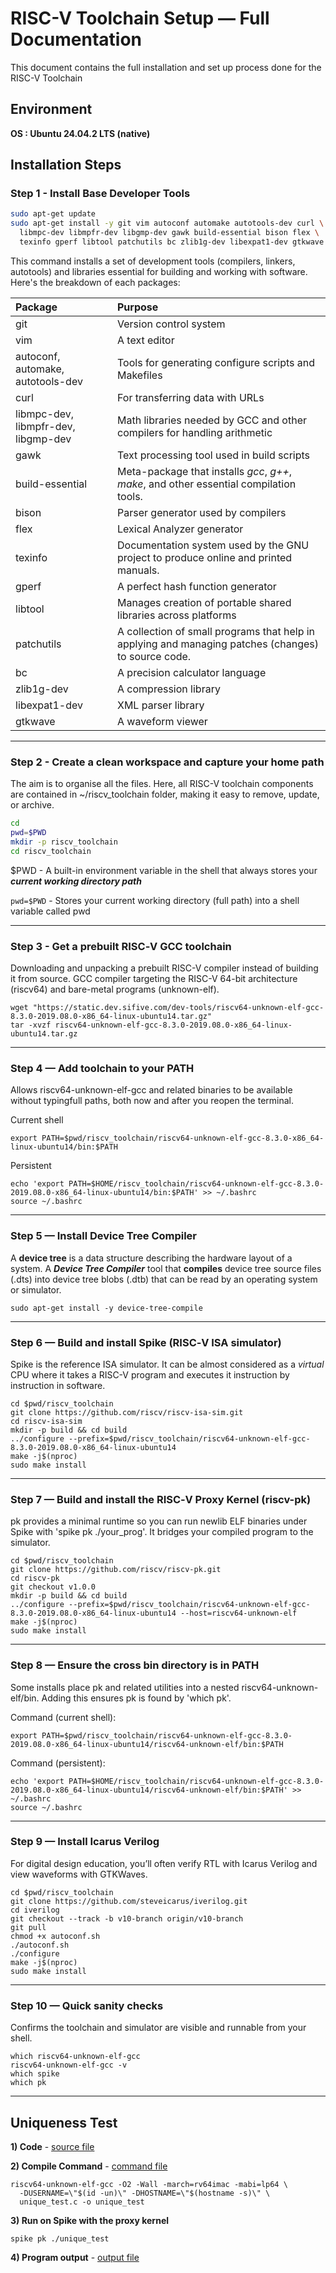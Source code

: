 # RISC-V Toolchain Setup — Full Documentation

This document contains the full installation and set up process done for the RISC-V Toolchain



## Environment

**OS : Ubuntu 24.04.2 LTS (native)**



## Installation Steps

### Step 1 - Install Base Developer Tools
```bash
sudo apt-get update
sudo apt-get install -y git vim autoconf automake autotools-dev curl \
  libmpc-dev libmpfr-dev libgmp-dev gawk build-essential bison flex \
  texinfo gperf libtool patchutils bc zlib1g-dev libexpat1-dev gtkwave

```

This command installs a set of development tools (compilers, linkers, autotools) and libraries essential for building and working with software. Here's the breakdown of each packages:

| Package   | Purpose                 |
|:----------|:------------------------|
| git       | Version control system  |
| vim       | A text editor     |
| autoconf, automake, autotools-dev | Tools for generating configure scripts and Makefiles  |
| curl      |  For transferring data with URLs | 
| libmpc-dev, libmpfr-dev, libgmp-dev | Math libraries needed by GCC and other compilers for handling arithmetic |
| gawk | Text processing tool used in build scripts |
| build-essential | Meta-package that installs *gcc*, *g++*, *make*, and other essential compilation tools. |
| bison | Parser generator used by compilers |
| flex | Lexical Analyzer generator |
| texinfo  | Documentation system used by the GNU project to produce online and printed manuals.|
| gperf | A perfect hash function generator |
| libtool | Manages creation of portable shared libraries across platforms |
| patchutils | A collection of small programs that help in applying and managing patches (changes) to source code.|
| bc | A precision calculator language |
| zlib1g-dev |A compression library |
| libexpat1-dev | XML parser library|
| gtkwave | A waveform viewer|

----




### Step 2 - Create a clean workspace and capture your home path
The aim is to organise all the files. Here, all RISC-V toolchain components are contained in ~/riscv_toolchain folder, making it easy to remove, update, or
archive.

```bash
cd
pwd=$PWD
mkdir -p riscv_toolchain
cd riscv_toolchain
```

$PWD - A built-in environment variable in the shell that always stores your ***current working directory path***

```pwd=$PWD``` - Stores your current working directory (full path) into a shell variable called pwd

---






### Step 3 - Get a prebuilt RISC‑V GCC toolchain
Downloading and unpacking a prebuilt RISC-V compiler instead of building it from source. GCC compiler targeting the RISC-V 64-bit architecture (riscv64) and bare-metal programs (unknown-elf).
```
wget "https://static.dev.sifive.com/dev-tools/riscv64-unknown-elf-gcc-
8.3.0-2019.08.0-x86_64-linux-ubuntu14.tar.gz"
tar -xvzf riscv64-unknown-elf-gcc-8.3.0-2019.08.0-x86_64-linux-
ubuntu14.tar.gz
```
---





### Step 4 — Add toolchain to your PATH
Allows riscv64-unknown-elf-gcc and related binaries to be available without typingfull paths, both now and after you reopen the terminal.

Current shell
```
export PATH=$pwd/riscv_toolchain/riscv64-unknown-elf-gcc-8.3.0-x86_64-linux-ubuntu14/bin:$PATH

```
Persistent
```
echo 'export PATH=$HOME/riscv_toolchain/riscv64-unknown-elf-gcc-8.3.0-
2019.08.0-x86_64-linux-ubuntu14/bin:$PATH' >> ~/.bashrc
source ~/.bashrc
```
---





### Step 5 — Install Device Tree Compiler
A **device tree** is a data structure describing the hardware layout of a system. A ***Device Tree Compiler*** tool that **compiles** device tree source files (.dts) into device tree blobs (.dtb) that can be read by an operating system or simulator.
```
sudo apt-get install -y device-tree-compile
```
---




### Step 6 — Build and install Spike (RISC‑V ISA simulator)
Spike is the reference ISA simulator. It can be almost considered as a *virtual* CPU where it takes a RISC-V program and executes it instruction by instruction in software.
```
cd $pwd/riscv_toolchain
git clone https://github.com/riscv/riscv-isa-sim.git
cd riscv-isa-sim
mkdir -p build && cd build
../configure --prefix=$pwd/riscv_toolchain/riscv64-unknown-elf-gcc-
8.3.0-2019.08.0-x86_64-linux-ubuntu14
make -j$(nproc)
sudo make install
```
---




### Step 7 — Build and install the RISC‑V Proxy Kernel (riscv-pk)
pk provides a minimal runtime so you can run newlib ELF binaries under Spike with 'spike pk ./your_prog'. It bridges your compiled program to the simulator.
```
cd $pwd/riscv_toolchain
git clone https://github.com/riscv/riscv-pk.git
cd riscv-pk
git checkout v1.0.0 
mkdir -p build && cd build
../configure --prefix=$pwd/riscv_toolchain/riscv64-unknown-elf-gcc-8.3.0-2019.08.0-x86_64-linux-ubuntu14 --host=riscv64-unknown-elf
make -j$(nproc)
sudo make install
```
---




### Step 8 — Ensure the cross bin directory is in PATH
Some installs place pk and related utilities into a nested riscv64-unknown-elf/bin. Adding this ensures pk is found by 'which pk'.

Command (current shell):
```
export PATH=$pwd/riscv_toolchain/riscv64-unknown-elf-gcc-8.3.0-2019.08.0-x86_64-linux-ubuntu14/riscv64-unknown-elf/bin:$PATH
```
Command (persistent):
```
echo 'export PATH=$HOME/riscv_toolchain/riscv64-unknown-elf-gcc-8.3.0-
2019.08.0-x86_64-linux-ubuntu14/riscv64-unknown-elf/bin:$PATH' >>
~/.bashrc
source ~/.bashrc
```
---




### Step 9 — Install Icarus Verilog
For digital design education, you’ll often verify RTL with Icarus Verilog and view waveforms with GTKWaves. 
```
cd $pwd/riscv_toolchain
git clone https://github.com/steveicarus/iverilog.git
cd iverilog
git checkout --track -b v10-branch origin/v10-branch
git pull
chmod +x autoconf.sh
./autoconf.sh
./configure
make -j$(nproc)
sudo make install
```
---




### Step 10 — Quick sanity checks
Confirms the toolchain and simulator are visible and runnable from your shell.
```
which riscv64-unknown-elf-gcc
riscv64-unknown-elf-gcc -v
which spike
which pk
```
---

## Uniqueness Test
**1) Code** - [source file](unique_test.c)

**2) Compile Command** - [command file](compile_command.txt)
```
riscv64-unknown-elf-gcc -O2 -Wall -march=rv64imac -mabi=lp64 \
  -DUSERNAME=\"$(id -un)\" -DHOSTNAME=\"$(hostname -s)\" \
  unique_test.c -o unique_test

```

**3) Run on Spike with the proxy kernel**
```
spike pk ./unique_test
```

**4) Program output** - [output file](output.txt)
